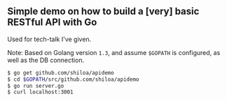 ## Simple demo on how to build a [very] basic RESTful API with Go

Used for tech-talk I've given. 

Note: Based on Golang version `1.3`, and assume `$GOPATH` is configured, as well as the DB connection.

```sh
$ go get github.com/shiloa/apidemo
$ cd $GOPATH/src/github.com/shiloa/apidemo
$ go run server.go
$ curl localhost:3001
```

